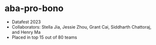 # aba-pro-bono

* Datafest 2023
* Collaborators: Stella Jia, Jessie Zhou, Grant Cai, Siddharth Chattoraj, and Henry Ma
* Placed in top 15 out of 80 teams
